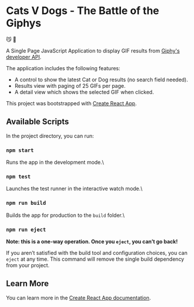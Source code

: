 # Cats V Dogs - The Battle of the Giphys

:smirk_cat:
:dog:

A Single Page JavaScript Application to display GIF results from [Giphy's developer API](https://developers.giphy.com/docs/api#quick-start-guide).

The application includes the following features:

- A control to show the latest Cat or Dog results (no search field needed).
- Results view with paging of 25 GIFs per page.
- A detail view which shows the selected GIF when clicked.

This project was bootstrapped with [Create React App](https://github.com/facebook/create-react-app).

## Available Scripts

In the project directory, you can run:

### `npm start`

Runs the app in the development mode.\

### `npm test`

Launches the test runner in the interactive watch mode.\

### `npm run build`

Builds the app for production to the `build` folder.\

### `npm run eject`

**Note: this is a one-way operation. Once you `eject`, you can’t go back!**

If you aren’t satisfied with the build tool and configuration choices, you can `eject` at any time. This command will remove the single build dependency from your project.

## Learn More

You can learn more in the [Create React App documentation](https://facebook.github.io/create-react-app/docs/getting-started).
